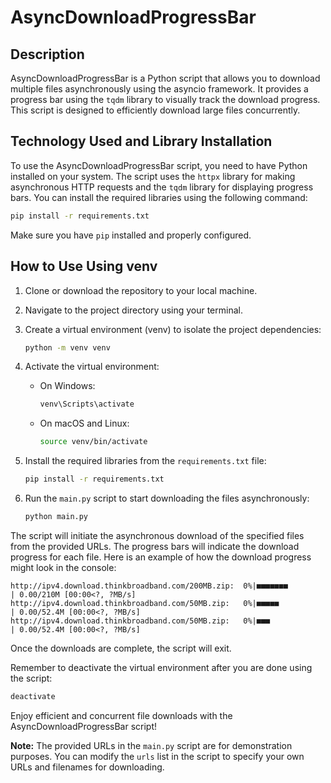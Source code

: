 # AsyncDownloadProgressBar

## Description

AsyncDownloadProgressBar is a Python script that allows you to download multiple files asynchronously using the asyncio framework. It provides a progress bar using the `tqdm` library to visually track the download progress. This script is designed to efficiently download large files concurrently.

## Technology Used and Library Installation

To use the AsyncDownloadProgressBar script, you need to have Python installed on your system. The script uses the `httpx` library for making asynchronous HTTP requests and the `tqdm` library for displaying progress bars. You can install the required libraries using the following command:

```bash
pip install -r requirements.txt
```

Make sure you have `pip` installed and properly configured.

## How to Use Using venv

1. Clone or download the repository to your local machine.

2. Navigate to the project directory using your terminal.

3. Create a virtual environment (venv) to isolate the project dependencies:

   ```bash
   python -m venv venv
   ```

4. Activate the virtual environment:
   - On Windows:

     ```bash
     venv\Scripts\activate
     ```

   - On macOS and Linux:

     ```bash
     source venv/bin/activate
     ```

5. Install the required libraries from the `requirements.txt` file:

   ```bash
   pip install -r requirements.txt
   ```

6. Run the `main.py` script to start downloading the files asynchronously:

   ```bash
   python main.py
   ```

The script will initiate the asynchronous download of the specified files from the provided URLs. The progress bars will indicate the download progress for each file. Here is an example of how the download progress might look in the console:

```
http://ipv4.download.thinkbroadband.com/200MB.zip:  0%|■■■■■■■        | 0.00/210M [00:00<?, ?MB/s]
http://ipv4.download.thinkbroadband.com/50MB.zip:   0%|■■■■■          | 0.00/52.4M [00:00<?, ?MB/s]
http://ipv4.download.thinkbroadband.com/50MB.zip:   0%|■■■            | 0.00/52.4M [00:00<?, ?MB/s]
```

Once the downloads are complete, the script will exit.

Remember to deactivate the virtual environment after you are done using the script:

```bash
deactivate
```

Enjoy efficient and concurrent file downloads with the AsyncDownloadProgressBar script!

**Note:** The provided URLs in the `main.py` script are for demonstration purposes. You can modify the `urls` list in the script to specify your own URLs and filenames for downloading.
